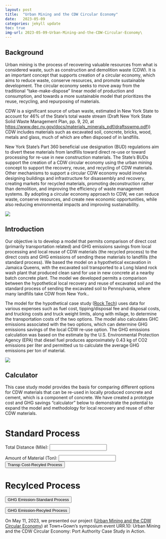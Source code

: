 ```yaml
---
layout: post
title:  "Urban Mining and the CDW Circular Economy"
date:   2023-05-09
categories: jekyll update
toc: true
img-url: 2023-05-09-Urban-Mining-and-the-CDW-Circular-Economy\
---
```


## Background

Urban mining is the process of recovering valuable resources from what is considered waste, such as construction and demolition waste (CDW). It is an important concept that supports creation of a circular economy, which aims to reduce waste, conserve resources, and promote sustainable development. The circular economy seeks to move away from the traditional “take-make-dispose” linear model of production and consumption, and towards a more sustainable model that prioritizes the reuse, recycling, and repurposing of materials.

CDW is a significant source of urban waste, estimated in New York State to account for 46% of the State’s total waste stream (Draft New York State Solid Waste Management Plan, pp. 9, 20, at <a href="https://www.dec.ny.gov/docs/materials_minerals_pdf/draftsswmp.pdf">https://www.dec.ny.gov/docs/materials_minerals_pdf/draftsswmp.pdf)</a>) CDW includes materials such as excavated soil, concrete, bricks, wood, metals and
glass, much of which are often disposed of in landfills.

New York State’s Part 360 beneficial use designation (BUD) regulations aim to divert these materials from landfills toward direct re-use or toward processing for re-use in new construction materials. The State’s BUDs support the creation of a CDW circular economy using the urban mining concept to support the recovery, reuse, and recycling of CDW materials. Other mechanisms to support a circular CDW economy would involve designing buildings and infrastructure for disassembly and recovery, creating markets for recycled materials, promoting deconstruction rather than demolition, and improving the efficiency of waste management systems. By adopting a circular economy approach to CDW, we can reduce waste, conserve resources, and create new economic opportunities, while also reducing environmental impacts and improving sustainability.

<div class="blog-only-image" style="margin-bottom: 20px;">
    <img src="{{ site.blog-img-url }}{{ page.img-url }}Constructions.png">
</div>


## Introduction


Our objective is to develop a model that permits comparison of direct cost (primarily transportation related) and GHG emissions savings from local processing and local reuse of CDW materials (the recycled process) to the direct costs and GHG emissions of sending these materials to landfills (the standard process). We based the model on a hypothetical excavation in Jamaica Queens, with the excavated soil transported to a Long Island rock wash plant that produced clean sand for use in new concrete at a nearby batch concrete plant. The model we developed permits a comparison between the hypothetical local recovery and reuse of excavated soil and the standard process of sending the excavated soil to Pennsylvania, where many landfills take CDW from New
York..

The model for the hypothetical case study (<a href="https://docs.google.com/spreadsheets/d/1439GZQQ7Zko0tlztk9GlA12wQrmT_APnIGqUQmlOEc4/edit#gid=416468233">Rock Tech</a>) uses data for various expenses such as fuel cost, tipping/disposal fee and disposal costs, and trucking costs and truck weight limits, along with milage, to determine the transportation costs of the two options. The model also calculates GHC emissions associated with the two options, which can determine GHG emissions savings of the local CDW re-use option. The GHG emissions calculation was based on the estimate by the U.S. Environmental Protection Agency (EPA) that diesel fuel produces approximately 0.43 kg of CO2 emissions per liter and permitted us to calculate the average GHG emissions per ton of material.

<div class="blog-only-image" style="margin-bottom: 20px;">
    <img src="{{ site.blog-img-url }}{{ page.img-url }}Truck.png">
</div>


## Calculator

This case study model provides the basis for comparing different options for CDW
materials that can be re-used in locally produced concrete and cement, which is a
component of concrete. We have created a prototype cost and GHG savings
“calculator” below to demonstrate the potential to expand the model and methodology for local recovery and reuse of other CDW materials.

# Standard Process

<label for="input-box-dis">Total Distance (Mile):</label>
<input type="text" id="input-box-dis" name="number">
<!-- <button onclick="calculate_std_process()">Transp Cost-Standard Process</button>  -->
<p id="result_avg_cost_standard"></p>

<label for="input-box-amt">Amount of Material (Ton):</label>
<input type="text" id="input-box-amt" name="number">
<button onclick="calculate_std_process()">Transp Cost-Recyled Process</button>
<p id="result_emission_standard"></p>

<script>
  function calculate_std_process() {
    // Get a reference to the input box
    const inputBox1 = document.getElementById("input-box-dis");
    const inputBox2 = document.getElementById("input-box-amt");

    // Retrieve the value of the input box
    const dis = inputBox1.value;
    const amt = inputBox2.value;

    // Process the input using a formula
    const transp_cost_standard = (dis/4*3.4*Math.ceil(amt/22,0)+amt*44+Math.ceil(amt/22,0)*(dis/30)*100)/amt;
    // const avg_transp_cost_standard = total_transp_cost_standard/amt;
    const emission_standard = (Math.ceil(amt/22,0)*dis/4*1.62772)/amt
    // const emission_standard = dis/3.5*3.4*Math.ceil(amt/40,0)+amt*10+Math.ceil(amt/40,0)*dis/25*100;
    // const avg_total_transp_cost_recycled = total_transp_cost_recycled/amt

    // Output the result to the user

    const result_total_cost_standard = document.getElementById("result_avg_cost_standard");
    result_total_cost_standard.textContent = `The total transportation cost in standard process is $${transp_cost_standard}.`;
    
    const result_total_cost_recycled = document.getElementById("result_emission_standard");
    result_total_cost_recycled.textContent = `The total transportation cost in recycled process is $${emission_standard}.`;
  }

</script>

# Recylced Process

<button onclick="calculate_emission()">GHG Emission-Standard Process</button> 
<p id="result_emission_standard"></p>

<button onclick="calculate_emission()">GHG Emission-Recyled Process</button>
<p id="result_emission_recycled"></p>

<script>
  function calculate_emission() {
    // Get a reference to the input box
    const inputBox1 = document.getElementById("input-box-dis");
    const inputBox2 = document.getElementById("input-box-amt");

    // Retrieve the value of the input box
    const dis = inputBox1.value;
    const amt = inputBox2.value;

    // Process the input using a formula
    const total_emission_standard = Math.ceil(amt/22,0)*dis/4*1.62772;
    // const avg_transp_cost_standard = total_transp_cost_standard/amt;
    const total_emission_recycled = Math.ceil(amt/40,0)*dis/3.5*1.62772;
    // const avg_total_transp_cost_recycled = total_transp_cost_recycled/amt

    // Output the result to the user

    const result_emission_standard = document.getElementById("result_emission_standard");
    result_emission_standard.textContent = `The total GHG emission in standard process is ${total_emission_standard} Kg.`;
    
    const result_emission_recycled = document.getElementById("result_emission_recycled");
    result_emission_recycled.textContent = `The total GHG emission in recycled process is ${total_emission_recycled} Kg.`;
  }

</script>

On May 11, 2023, we presented our project (<a href="https://docs.google.com/presentation/d/1u4ESZFcWbqluNVV56ZAIvwG5yfNh3zSkRwh8YghLT-o/edit?usp=sharing">Urban Mining and the CDW Circular Economy</a>) at Town+Gown’s symposium event URR.10:
Urban Mining and the CDW Circular Economy: Port Authority Case Study in Action.
